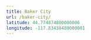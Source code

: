 ```yaml
---
title: Baker City
url: /baker-city/
latitude: 44.774874800000006
longitude: -117.83438480000001
---
```

